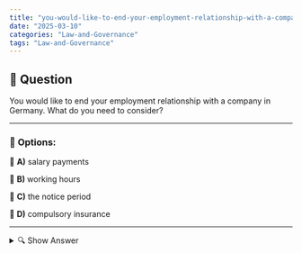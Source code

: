 ```yaml
---
title: "you-would-like-to-end-your-employment-relationship-with-a-company-in-germany-what-do-you-need-to-con"
date: "2025-03-10"
categories: "Law-and-Governance"
tags: "Law-and-Governance"
---
```


## 📌 **Question**

You would like to end your employment relationship with a company in Germany. What do you need to consider?



---

### 📝 **Options:**

🔘 **A)** salary payments

🔘 **B)** working hours

🔘 **C)** the notice period

🔘 **D)** compulsory insurance

---

<details>
  <summary>🔍 Show Answer</summary>

  <p>
💡  <b>Correct Answer:</b>  c
  </p>
  <p>
    📖<b>Explanation:</b>
    If you want to end your employment relationship with a German company, it is important to know the legal and contractual provisions. Germany has strict labor laws that protect both employers and employees. The essential aspects include compliance with the notice period, the correct processing of salary payments, the regulation of working hours until departure and the clarification of insurance obligations after the termination of the employment relationship. Understanding these factors will help you make the separation process smooth and legally compliant.
  </p>
</details>
